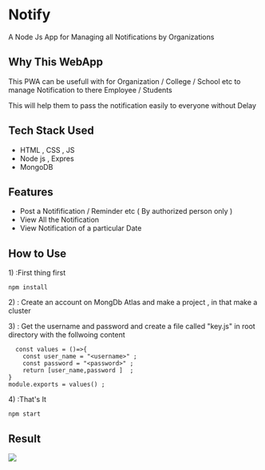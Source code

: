 # Notify
A Node Js App for Managing all Notifications by Organizations


## Why This WebApp
<p> This PWA can be usefull with for Organization / College / School etc to manage Notification to there Employee / Students </p>
<p> This will help them to pass the notification easily to everyone without Delay</p>


## Tech Stack Used
<ul>
  <li> HTML , CSS , JS </li>
  <li> Node js , Expres </li>
  <li> MongoDB </li>
</ul>


## Features
<ul>
  <li> Post a Notifification / Reminder etc ( By authorized person only ) </li>
  <li> View All the Notification </li>
  <li> View Notification of a particular Date </li>
</ul>
  
  
## How to Use
<p>1) :First thing first 
  
```npm install```
</p>
<p>2) : Create an account on MongDb Atlas and make a project , in that make a cluster </p>
<p>3) : Get the username and password and create a file called "key.js" in root directory with the follwoing content 
  
```
  const values = ()=>{
    const user_name = "<username>" ;
    const password = "<password>" ;
    return [user_name,password ]  ;
}
module.exports = values() ;
````
</p>
<p>4) :That's It 
  
```npm start```
</p>


## Result
<img src = "image.png">

